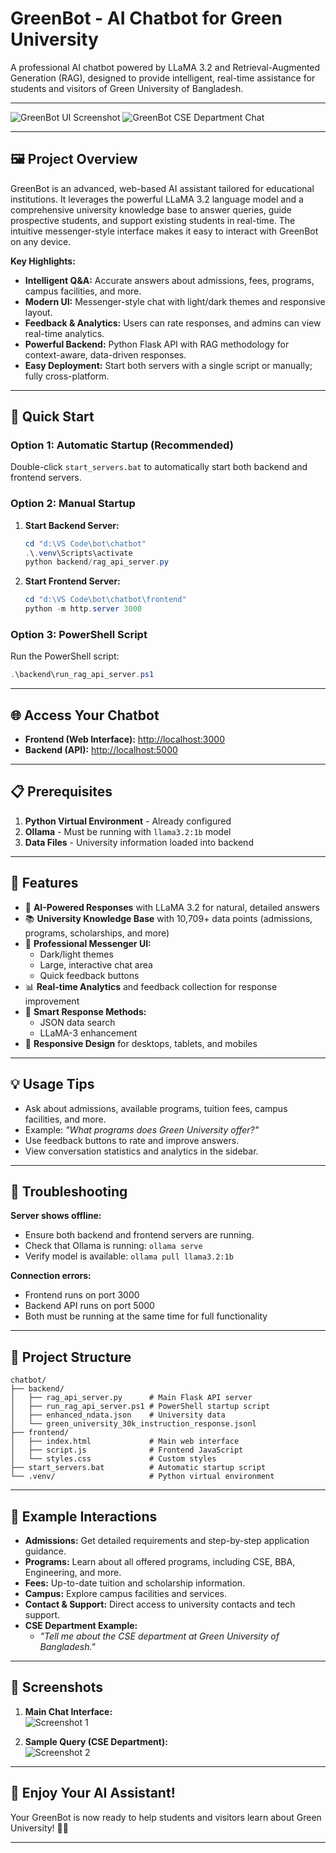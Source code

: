 # GreenBot - AI Chatbot for Green University

A professional AI chatbot powered by LLaMA 3.2 and Retrieval-Augmented Generation (RAG), designed to provide intelligent, real-time assistance for students and visitors of Green University of Bangladesh.

---

![GreenBot UI Screenshot](<img width="1917" height="915" alt="image" src="../public/image.png" />
)
![GreenBot CSE Department Chat](<img width="1910" height="905" alt="image" src="https://github.com/user-attachments/assets/70b4e565-12f5-4b7c-a6ac-34f7b1840d65" />
)

---

## 🖼️ Project Overview

GreenBot is an advanced, web-based AI assistant tailored for educational institutions. It leverages the powerful LLaMA 3.2 language model and a comprehensive university knowledge base to answer queries, guide prospective students, and support existing students in real-time. The intuitive messenger-style interface makes it easy to interact with GreenBot on any device.

**Key Highlights:**
- **Intelligent Q&A:** Accurate answers about admissions, fees, programs, campus facilities, and more.
- **Modern UI:** Messenger-style chat with light/dark themes and responsive layout.
- **Feedback & Analytics:** Users can rate responses, and admins can view real-time analytics.
- **Powerful Backend:** Python Flask API with RAG methodology for context-aware, data-driven responses.
- **Easy Deployment:** Start both servers with a single script or manually; fully cross-platform.

---

## 🚀 Quick Start

### Option 1: Automatic Startup (Recommended)
Double-click `start_servers.bat` to automatically start both backend and frontend servers.

### Option 2: Manual Startup

1. **Start Backend Server:**
   ```powershell
   cd "d:\VS Code\bot\chatbot"
   .\.venv\Scripts\activate
   python backend/rag_api_server.py
   ```

2. **Start Frontend Server:**
   ```powershell
   cd "d:\VS Code\bot\chatbot\frontend"
   python -m http.server 3000
   ```

### Option 3: PowerShell Script
Run the PowerShell script:
```powershell
.\backend\run_rag_api_server.ps1
```

---

## 🌐 Access Your Chatbot

- **Frontend (Web Interface):** [http://localhost:3000](http://localhost:3000)
- **Backend (API):** [http://localhost:5000](http://localhost:5000)

---

## 📋 Prerequisites

1. **Python Virtual Environment** - Already configured
2. **Ollama** - Must be running with `llama3.2:1b` model
3. **Data Files** - University information loaded into backend

---

## 🎯 Features

- 🤖 **AI-Powered Responses** with LLaMA 3.2 for natural, detailed answers
- 📚 **University Knowledge Base** with 10,709+ data points (admissions, programs, scholarships, and more)
- 💬 **Professional Messenger UI:** 
  - Dark/light themes
  - Large, interactive chat area
  - Quick feedback buttons
- 📊 **Real-time Analytics** and feedback collection for response improvement
- 🔄 **Smart Response Methods:** 
  - JSON data search
  - LLaMA-3 enhancement
- 📱 **Responsive Design** for desktops, tablets, and mobiles

---

## 💡 Usage Tips

- Ask about admissions, available programs, tuition fees, campus facilities, and more.
- Example: _"What programs does Green University offer?"_
- Use feedback buttons to rate and improve answers.
- View conversation statistics and analytics in the sidebar.

---

## 🔧 Troubleshooting

**Server shows offline:**
- Ensure both backend and frontend servers are running.
- Check that Ollama is running: `ollama serve`
- Verify model is available: `ollama pull llama3.2:1b`

**Connection errors:**
- Frontend runs on port 3000
- Backend API runs on port 5000
- Both must be running at the same time for full functionality

---

## 📁 Project Structure

```
chatbot/
├── backend/
│   ├── rag_api_server.py      # Main Flask API server
│   ├── run_rag_api_server.ps1 # PowerShell startup script
│   ├── enhanced_ndata.json    # University data
│   └── green_university_30k_instruction_response.jsonl
├── frontend/
│   ├── index.html             # Main web interface
│   ├── script.js              # Frontend JavaScript
│   └── styles.css             # Custom styles
├── start_servers.bat          # Automatic startup script
└── .venv/                     # Python virtual environment
```

---

## 🏫 Example Interactions

- **Admissions:** Get detailed requirements and step-by-step application guidance.
- **Programs:** Learn about all offered programs, including CSE, BBA, Engineering, and more.
- **Fees:** Up-to-date tuition and scholarship information.
- **Campus:** Explore campus facilities and services.
- **Contact & Support:** Direct access to university contacts and tech support.
- **CSE Department Example:**
  - *"Tell me about the CSE department at Green University of Bangladesh."*

---

## 📸 Screenshots

1. **Main Chat Interface:**  
   ![Screenshot 1](<img width="1917" height="915" alt="image" src="https://github.com/user-attachments/assets/c2f6b9b2-dfae-44cc-8f43-79e04d8af7bf" />
)

2. **Sample Query (CSE Department):**  
   ![Screenshot 2](<img width="1910" height="905" alt="image" src="https://github.com/user-attachments/assets/b54c04c9-508e-4178-b3e4-204bcd7ec276" />
)

---

## 🎉 Enjoy Your AI Assistant!

Your GreenBot is now ready to help students and visitors learn about Green University! 🤖✨

---



